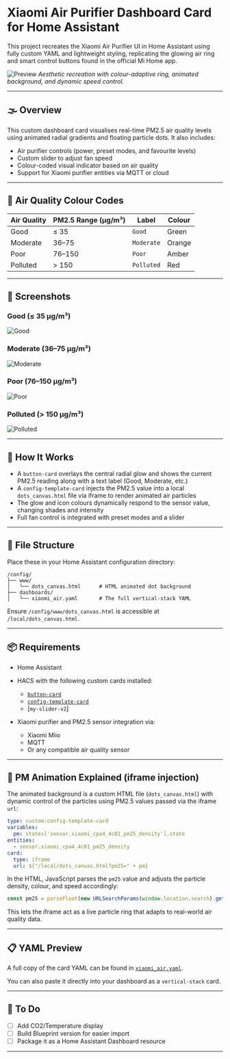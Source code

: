 # Xiaomi Air Purifier Dashboard Card for Home Assistant

This project recreates the Xiaomi Air Purifier UI in Home Assistant using fully custom YAML and lightweight styling, replicating the glowing air ring and smart control buttons found in the official Mi Home app.

![Preview](docs/good.jpg)
*Aesthetic recreation with colour-adaptive ring, animated background, and dynamic speed control.*

---

## 🌫️ Overview

This custom dashboard card visualises real-time PM2.5 air quality levels using animated radial gradients and floating particle dots. It also includes:

- Air purifier controls (power, preset modes, and favourite levels)
- Custom slider to adjust fan speed
- Colour-coded visual indicator based on air quality
- Support for Xiaomi purifier entities via MQTT or cloud

---

## 🎨 Air Quality Colour Codes

| Air Quality  | PM2.5 Range (µg/m³) | Label     | Colour  |
|--------------|----------------------|-----------|---------|
| Good         | ≤ 35                 | `Good`    | Green   |
| Moderate     | 36–75                | `Moderate`| Orange  |
| Poor         | 76–150               | `Poor`    | Amber   |
| Polluted     | > 150                | `Polluted`| Red     |

---

## 📸 Screenshots

### Good (≤ 35 µg/m³)
![Good](docs/good.jpg)

### Moderate (36–75 µg/m³)
![Moderate](docs/moderate.jpg)

### Poor (76–150 µg/m³)
![Poor](docs/poor.jpg)

### Polluted (> 150 µg/m³)
![Polluted](docs/polluted.jpg)

---

## 🧪 How It Works

- A `button-card` overlays the central radial glow and shows the current PM2.5 reading along with a text label (Good, Moderate, etc.)
- A `config-template-card` injects the PM2.5 value into a local `dots_canvas.html` file via iframe to render animated air particles
- The glow and icon colours dynamically respond to the sensor value, changing shades and intensity
- Full fan control is integrated with preset modes and a slider

---

## 📂 File Structure

Place these in your Home Assistant configuration directory:

```
/config/
├── www/
│   └── dots_canvas.html      # HTML animated dot background
├── dashboards/
│   └── xiaomi_air.yaml       # The full vertical-stack YAML
```

Ensure `/config/www/dots_canvas.html` is accessible at `/local/dots_canvas.html`.

---

## 📦 Requirements

- Home Assistant 
- HACS with the following custom cards installed:
  - [`button-card`](https://github.com/custom-cards/button-card)
  - [`config-template-card`](https://github.com/iantrich/config-template-card)
  - [`my-slider-v2`]

- Xiaomi purifier and PM2.5 sensor integration via:
  - Xiaomi Miio
  - MQTT
  - Or any compatible air quality sensor

---

## 🔧 PM Animation Explained (iframe injection)

The animated background is a custom HTML file (`dots_canvas.html`) with dynamic control of the particles using PM2.5 values passed via the iframe `url`:

```yaml
type: custom:config-template-card
variables:
  pm: states['sensor.xiaomi_cpa4_4c01_pm25_density'].state
entities:
  - sensor.xiaomi_cpa4_4c01_pm25_density
card:
  type: iframe
  url: ${"/local/dots_canvas.html?pm25=" + pm}
```

In the HTML, JavaScript parses the `pm25` value and adjusts the particle density, colour, and speed accordingly:

```js
const pm25 = parseFloat(new URLSearchParams(window.location.search).get("pm25"));
```

This lets the iframe act as a live particle ring that adapts to real-world air quality data.

---

## 📋 YAML Preview

A full copy of the card YAML can be found in [`xiaomi_air.yaml`](./xiaomi_air.yaml).

You can also paste it directly into your dashboard as a `vertical-stack` card.

---

## 📌 To Do

- [ ] Add CO2/Temperature display
- [ ] Build Blueprint version for easier import
- [ ] Package it as a Home Assistant Dashboard resource

---

